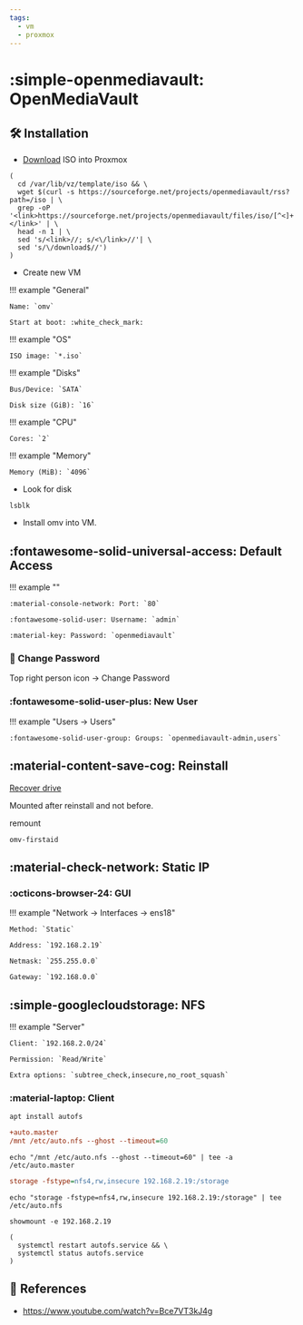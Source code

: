 ```yaml
---
tags:
  - vm
  - proxmox
---
```

# :simple-openmediavault: OpenMediaVault

## :hammer_and_wrench: Installation

- [Download][2] ISO into Proxmox

```shell title="pve"
(
  cd /var/lib/vz/template/iso && \
  wget $(curl -s https://sourceforge.net/projects/openmediavault/rss?path=/iso | \
  grep -oP '<link>https://sourceforge.net/projects/openmediavault/files/iso/[^<]+</link>' | \
  head -n 1 | \
  sed 's/<link>//; s/<\/link>//'| \
  sed 's/\/download$//')
)
```

- Create new VM

!!! example "General"

    Name: `omv`
    
    Start at boot: :white_check_mark:

!!! example "OS"

    ISO image: `*.iso`

!!! example "Disks"

    Bus/Device: `SATA`

    Disk size (GiB): `16`

!!! example "CPU"

    Cores: `2`

!!! example "Memory"

    Memory (MiB): `4096`

- Look for disk

```shell
lsblk
```

- Install omv into VM.

## :fontawesome-solid-universal-access: Default Access

!!! example ""

    :material-console-network: Port: `80`

    :fontawesome-solid-user: Username: `admin`

    :material-key: Password: `openmediavault`

### :key: Change Password

Top right person icon -> Change Password

### :fontawesome-solid-user-plus: New User

!!! example "Users -> Users"

    :fontawesome-solid-user-group: Groups: `openmediavault-admin,users`

## :material-content-save-cog: Reinstall

[Recover drive][1]

Mounted after reinstall and not before.

remount

```shell
omv-firstaid
```

## :material-check-network: Static IP

### :octicons-browser-24: GUI

!!! example "Network -> Interfaces -> ens18"

    Method: `Static`

    Address: `192.168.2.19`

    Netmask: `255.255.0.0`

    Gateway: `192.168.0.0`

## :simple-googlecloudstorage: NFS

!!! example "Server"

    Client: `192.168.2.0/24`

    Permission: `Read/Write`

    Extra options: `subtree_check,insecure,no_root_squash`

### :material-laptop: Client

```shell
apt install autofs
```

```ini title="/etc/auto.master"
+auto.master
/mnt /etc/auto.nfs --ghost --timeout=60
```

```shell
echo "/mnt /etc/auto.nfs --ghost --timeout=60" | tee -a /etc/auto.master
```

```ini title="/etc/auto.nfs"
storage -fstype=nfs4,rw,insecure 192.168.2.19:/storage
```

```shell
echo "storage -fstype=nfs4,rw,insecure 192.168.2.19:/storage" | tee /etc/auto.nfs
```


```shell title="Test"
showmount -e 192.168.2.19
```

```shell title="Mount"
(
  systemctl restart autofs.service && \
  systemctl status autofs.service
)
```


## :link: References

- https://www.youtube.com/watch?v=Bce7VT3kJ4g

[1]: <https://www.reddit.com/r/OpenMediaVault/s/vgdGfywcij>
[2]: <https://www.openmediavault.org/?page_id=77>
